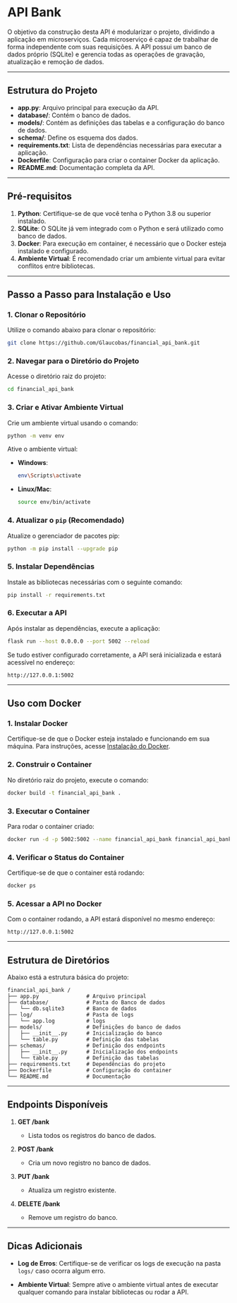# API Bank

O objetivo da construção desta API é modularizar o projeto, dividindo a aplicação em microserviços. Cada microserviço é capaz de trabalhar de forma independente com suas requisições. A API possui um banco de dados próprio (SQLite) e gerencia todas as operações de gravação, atualização e remoção de dados.

---

## Estrutura do Projeto

- **app.py**: Arquivo principal para execução da API.
- **database/**: Contém o banco de dados.
- **models/**: Contém as definições das tabelas e a configuração do banco de dados.
- **schema/**: Define os esquema dos dados.
- **requirements.txt**: Lista de dependências necessárias para executar a aplicação.
- **Dockerfile**: Configuração para criar o container Docker da aplicação.
- **README.md**: Documentação completa da API.

---

## Pré-requisitos

1. **Python**: Certifique-se de que você tenha o Python 3.8 ou superior instalado.
2. **SQLite**: O SQLite já vem integrado com o Python e será utilizado como banco de dados.
3. **Docker**: Para execução em container, é necessário que o Docker esteja instalado e configurado.
4. **Ambiente Virtual**: É recomendado criar um ambiente virtual para evitar conflitos entre bibliotecas.

---

## Passo a Passo para Instalação e Uso

### **1. Clonar o Repositório**
Utilize o comando abaixo para clonar o repositório:
```bash
git clone https://github.com/Glaucobas/financial_api_bank.git
```

### **2. Navegar para o Diretório do Projeto**
Acesse o diretório raiz do projeto:
```bash
cd financial_api_bank
```

### **3. Criar e Ativar Ambiente Virtual**
Crie um ambiente virtual usando o comando:
```bash
python -m venv env
```
Ative o ambiente virtual:
- **Windows**:
  ```bash
  env\Scripts\activate
  ```
- **Linux/Mac**:
  ```bash
  source env/bin/activate
  ```

### **4. Atualizar o `pip` (Recomendado)**
Atualize o gerenciador de pacotes pip:
```bash
python -m pip install --upgrade pip
```

### **5. Instalar Dependências**
Instale as bibliotecas necessárias com o seguinte comando:
```bash
pip install -r requirements.txt
```

### **6. Executar a API**
Após instalar as dependências, execute a aplicação:
```bash
flask run --host 0.0.0.0 --port 5002 --reload
```

Se tudo estiver configurado corretamente, a API será inicializada e estará acessível no endereço:
```
http://127.0.0.1:5002
```

---

## Uso com Docker

### **1. Instalar Docker**
Certifique-se de que o Docker esteja instalado e funcionando em sua máquina. Para instruções, acesse [Instalação do Docker](https://www.docker.com/get-started).

### **2. Construir o Container**
No diretório raiz do projeto, execute o comando:
```bash
docker build -t financial_api_bank .
```

### **3. Executar o Container**
Para rodar o container criado:
```bash
docker run -d -p 5002:5002 --name financial_api_bank financial_api_bank
```

### **4. Verificar o Status do Container**
Certifique-se de que o container está rodando:
```bash
docker ps
```

### **5. Acessar a API no Docker**
Com o container rodando, a API estará disponível no mesmo endereço:
```
http://127.0.0.1:5002
```

---

## Estrutura de Diretórios

Abaixo está a estrutura básica do projeto:
```
financial_api_bank /
├── app.py               # Arquivo principal
├── database/            # Pasta do Banco de dados
│   └── db.sqlite3       # Banco de dados
├── log/                 # Pasta de logs
│   └── app.log          # logs
├── models/              # Definições do banco de dados
│   ├── __init__.py      # Inicialização do banco
│   └── table.py         # Definição das tabelas
├── schemas/             # Definição dos endpoints
│   ├── __init__.py      # Inicialização dos endpoints
│   └── table.py         # Definição das tabelas
├── requirements.txt     # Dependências do projeto
├── Dockerfile           # Configuração do container
└── README.md            # Documentação
```

---

## Endpoints Disponíveis

1. **GET /bank**
   - Lista todos os registros do banco de dados.

2. **POST /bank**
   - Cria um novo registro no banco de dados.

3. **PUT /bank**
   - Atualiza um registro existente.

4. **DELETE /bank**
   - Remove um registro do banco.

---

## Dicas Adicionais

- **Log de Erros**:
  Certifique-se de verificar os logs de execução na pasta `logs/` caso ocorra algum erro.

- **Ambiente Virtual**:
  Sempre ative o ambiente virtual antes de executar qualquer comando para instalar bibliotecas ou rodar a API.
